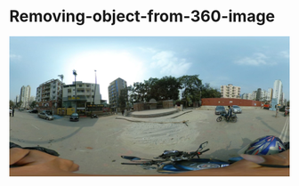 # Removing-object-from-360-image

![Main Image](https://github.com/Siyamdiuswe/Removing-object-from-360-image/blob/main/360.jpg?raw=true)
